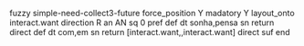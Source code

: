fuzzy simple-need-collect3-future
   force_position Y
   madatory Y
   layout_onto interact.want
   direction R
   an AN
   sq 0
   pref 
   def 
    dt sonha,pensa
    sn 
    return 
    direct 
   def 
    dt com,em
    sn 
    return [interact.want,,interact.want]
    direct 
   suf 
end
